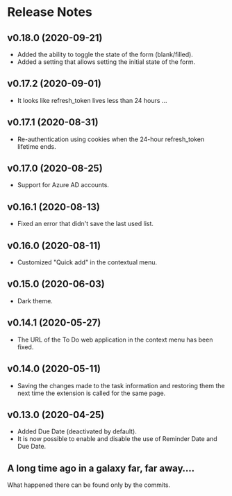 # Release Notes

## v0.18.0 (2020-09-21)

- Added the ability to toggle the state of the form (blank/filled).
- Added a setting that allows setting the initial state of the form.

## v0.17.2 (2020-09-01)

- It looks like refresh_token lives less than 24 hours ...

## v0.17.1 (2020-08-31)

- Re-authentication using cookies when the 24-hour refresh_token lifetime ends.

## v0.17.0 (2020-08-25)

- Support for Azure AD accounts.

## v0.16.1 (2020-08-13)

- Fixed an error that didn't save the last used list.

## v0.16.0 (2020-08-11)

- Customized "Quick add" in the contextual menu.

## v0.15.0 (2020-06-03)

- Dark theme.

## v0.14.1 (2020-05-27)

- The URL of the To Do web application in the context menu has been fixed.

## v0.14.0 (2020-05-11)

- Saving the changes made to the task information and restoring them
  the next time the extension is called for the same page.

## v0.13.0 (2020-04-25)

- Added Due Date (deactivated by default).
- It is now possible to enable and disable the use of Reminder Date and Due Date.

## A long time ago in a galaxy far, far away….

What happened there can be found only by the commits.
